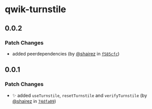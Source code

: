 # qwik-turnstile

## 0.0.2

### Patch Changes

- added peerdependencies (by [@shairez](https://github.com/shairez) in [`f585cfc`](https://github.com/qwikifiers/qwik-turnstile/commit/f585cfcabf493bc5d22c1fc134de405f00449f62))

## 0.0.1

### Patch Changes

- ✨ added `useTurnstile`, `resetTurnstile` and `verifyTurnstile` (by [@shairez](https://github.com/shairez) in [`74dfa09`](https://github.com/qwikifiers/qwik-turnstile/commit/74dfa0983da077e3cd579ab3e4b6b47549467863))
